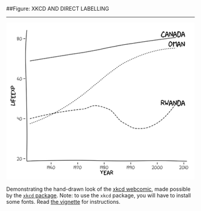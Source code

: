 ##Figure: XKCD AND DIRECT LABELLING
***
![`0003_xkcd-and-direct-labelling`](0003_xkcd-and-direct-labelling.png)

Demonstrating the hand-drawn look of the [xkcd webcomic](http://xkcd.com), made possible by the [`xkcd` package](http://xkcd.r-forge.r-project.org). Note: to use the `xkcd` package, you will have to install some fonts. Read [the vignette](http://cran.r-project.org/web/packages/xkcd/vignettes/xkcd-intro.pdf) for instructions.
